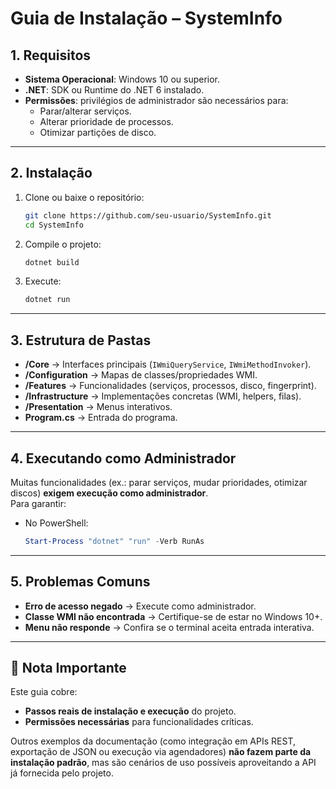 # Guia de Instalação – SystemInfo

## 1. Requisitos
- **Sistema Operacional**: Windows 10 ou superior.
- **.NET**: SDK ou Runtime do .NET 6 instalado.
- **Permissões**: privilégios de administrador são necessários para:
  - Parar/alterar serviços.
  - Alterar prioridade de processos.
  - Otimizar partições de disco.

---

## 2. Instalação
1. Clone ou baixe o repositório:
   ```bash
   git clone https://github.com/seu-usuario/SystemInfo.git
   cd SystemInfo
   ```
2. Compile o projeto:
   ```bash
   dotnet build
   ```
3. Execute:
   ```bash
   dotnet run
   ```

---

## 3. Estrutura de Pastas
- **/Core** → Interfaces principais (`IWmiQueryService`, `IWmiMethodInvoker`).
- **/Configuration** → Mapas de classes/propriedades WMI.
- **/Features** → Funcionalidades (serviços, processos, disco, fingerprint).
- **/Infrastructure** → Implementações concretas (WMI, helpers, filas).
- **/Presentation** → Menus interativos.
- **Program.cs** → Entrada do programa.

---

## 4. Executando como Administrador
Muitas funcionalidades (ex.: parar serviços, mudar prioridades, otimizar discos) **exigem execução como administrador**.  
Para garantir:
- No PowerShell:
  ```powershell
  Start-Process "dotnet" "run" -Verb RunAs
  ```

---

## 5. Problemas Comuns
- **Erro de acesso negado** → Execute como administrador.
- **Classe WMI não encontrada** → Certifique-se de estar no Windows 10+.
- **Menu não responde** → Confira se o terminal aceita entrada interativa.

---

## 📌 Nota Importante
Este guia cobre:
- **Passos reais de instalação e execução** do projeto.
- **Permissões necessárias** para funcionalidades críticas.

Outros exemplos da documentação (como integração em APIs REST, exportação de JSON ou execução via agendadores) **não fazem parte da instalação padrão**, mas são cenários de uso possíveis aproveitando a API já fornecida pelo projeto.
